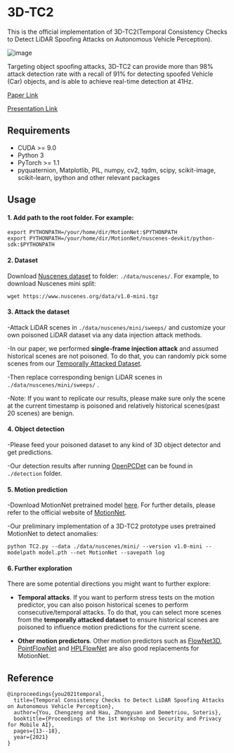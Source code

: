 # 3D-TC2
This is the official implementation of 3D-TC2(Temporal Consistency Checks to Detect LiDAR Spoofing Attacks on Autonomous Vehicle Perception).

![image](https://user-images.githubusercontent.com/16199843/182342087-c2c67ed6-6ef7-4144-ab9a-3e91aadce45d.png)

Targeting object spoofing attacks, 3D-TC2 can provide more than 98% attack detection rate with a recall of 91% for detecting spoofed Vehicle
(Car) objects, and is able to achieve real-time detection at 41Hz.

[Paper Link](https://dl.acm.org/doi/pdf/10.1145/3469261.3469406)

[Presentation Link](https://youtube.com/watch?v=vkYfP7Cr-1I&feature=share)

## Requirements
- CUDA >= 9.0
- Python 3
- PyTorch >= 1.1
- pyquaternion, Matplotlib, PIL, numpy, cv2, tqdm, scipy, scikit-image, scikit-learn, ipython and other relevant packages

## Usage
#### 1. Add path to the root folder. For example:
```
export PYTHONPATH=/your/home/dir/MotionNet:$PYTHONPATH
export PYTHONPATH=/your/home/dir/MotionNet/nuscenes-devkit/python-sdk:$PYTHONPATH
```

#### 2. Dataset
Download [Nuscenes dataset](https://www.nuscenes.org/) to folder: `./data/nuscenes/`. For example, to download Nuscenes mini split:
```
wget https://www.nuscenes.org/data/v1.0-mini.tgz
```

#### 3. Attack the dataset
 -Attack LiDAR scenes in `./data/nuscenes/mini/sweeps/` and customize your own poisoned LiDAR dataset via any data injection attack methods.

 -In our paper, we performed **single-frame injection attack** and assumed historical scenes are not poisoned. To do that, you can randomly pick some scenes from our [Temporally Attacked Dataset](https://drive.google.com/file/d/1R_VdxMoTULiSSARxmlmkhPIk0CsFTiwQ/view?usp=sharing). 

 -Then replace corresponding benign LiDAR scenes in `./data/nuscenes/mini/sweeps/` . 

 -Note: If you want to replicate our results, please make sure only the scene at the current timestamp is poisoned and relatively historical scenes(past 20 scenes) are benign.

#### 4. Object detection
 -Please feed your poisoned dataset to any kind of 3D object detector and get predictions.

 -Our detection results after running [OpenPCDet](https://github.com/open-mmlab/OpenPCDet.git) can be found in `./detection` folder.

#### 5. Motion prediction
-Download MotionNet pretrained model [here](https://drive.google.com/file/d/1I8WGPuoYeVwUPSPiCrY45IZvdRP2i2Jz/view?usp=sharing). For further details, please refer to the official website of [MotionNet](https://github.com/pxiangwu/MotionNet).

-Our preliminary implementation of a 3D-TC2 prototype uses pretrained MotionNet to detect anomalies:
```
python TC2.py --data ./data/nuscenes/mini/ --version v1.0-mini --modelpath model.pth --net MotionNet --savepath log
```

#### 6. Further exploration
There are some potential directions you might want to further explore:

- **Temporal attacks**. If you want to perform stress tests on the motion predictor, you can also poison historical scenes to perform consecutive/temporal attacks. To do that, you can select more scenes from the **temporally attacked dataset** to ensure historical scenes are poisoned to influence motion predictions for the current scene. 

- **Other motion predictors**. Other motion predictors such as [FlowNet3D](https://github.com/xingyul/flownet3d), [PointFlowNet](https://github.com/aseembehl/pointflownet) and [HPLFlowNet](https://github.com/laoreja/HPLFlowNet) are also good replacements for MotionNet.


## Reference
```
@inproceedings{you2021temporal,
  title={Temporal Consistency Checks to Detect LiDAR Spoofing Attacks on Autonomous Vehicle Perception},
  author={You, Chengzeng and Hau, Zhongyuan and Demetriou, Soteris},
  booktitle={Proceedings of the 1st Workshop on Security and Privacy for Mobile AI},
  pages={13--18},
  year={2021}
}
```
